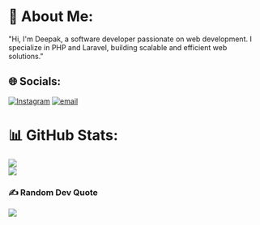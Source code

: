 # 💫 About Me:
"Hi, I'm Deepak, a software developer passionate on web development. I specialize in PHP and Laravel, building scalable and efficient web solutions."


## 🌐 Socials:
[![Instagram](https://img.shields.io/badge/Instagram-%23E4405F.svg?logo=Instagram&logoColor=white)](https://instagram.com/deepak_chhantyal) [![email](https://img.shields.io/badge/Email-D14836?logo=gmail&logoColor=white)](mailto:info@deepakchhantyal.com.np) 


# 📊 GitHub Stats:
![](https://github-readme-streak-stats.herokuapp.com/?user=deepak4156&theme=vue-dark&hide_border=false)<br/>
![](https://github-readme-stats.vercel.app/api/top-langs/?username=deepak4156&theme=vue-dark&hide_border=false&include_all_commits=false&count_private=false&layout=compact)

### ✍️ Random Dev Quote
![](https://quotes-github-readme.vercel.app/api?type=horizontal&theme=radical)

<!-- Proudly created with GPRM ( https://gprm.itsvg.in ) -->
